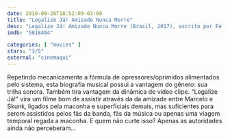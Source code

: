 ```yaml
---
date: 2018-09-28T18:52:09-03:00
title: "Legalize Já! Amizade Nunca Morre"
desc: "Legalize Já! Amizade Nunca Morre (Brasil, 2017), escrito por Felipe Braga e L.G. Bayão, dirigido por Johnny Araújo e Gustavo Bonafé, com Renato Góes, Ícaro Silva, Marina Provenzzano."
imdb: "5818404"

categories: [ "movies" ]
stars: "3/5"
external: "cinemaqui"
---
```

Repetindo mecanicamente a fórmula de opressores/oprimidos alimentados pelo sistema, esta biografia musical possui a vantagem do gênero: sua trilha sonora. Também tira vantagem da dinâmica de vídeo clipe. "Legalize Já!" vira um filme bom de assistir através da da amizade entre Marcelo e Skunk, ligados pela maconha e superficiais demais, mas suficientes para serem assistidos pelos fãs da banda, fãs da música ou apenas uma viagem temporal regada a maconha. E quem não curte isso? Apenas as autoridades ainda não perceberam...

